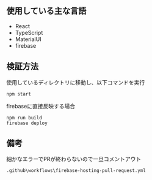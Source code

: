 
## 使用している主な言語
- React
- TypeScript
- MaterialUI
- firebase

## 検証方法
使用しているディレクトリに移動し、以下コマンドを実行
```
npm start
```

firebaseに直接反映する場合
```
npm run build
firebase deploy
```


## 備考
細かなエラーでPRが終わらないので一旦コメントアウト
```
.github\workflows\firebase-hosting-pull-request.yml
```
